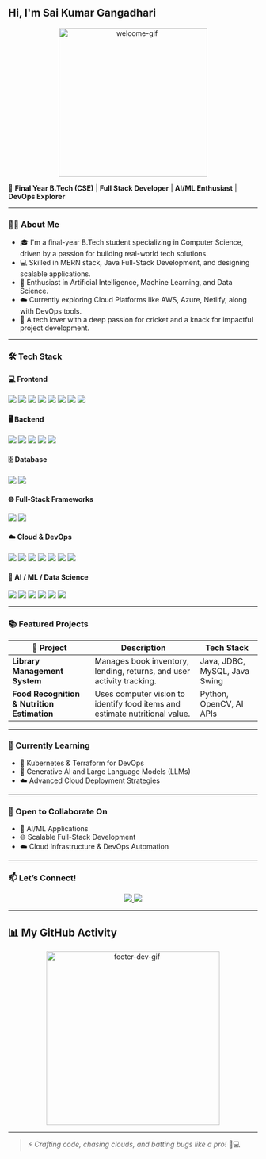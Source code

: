 ## &#x20;Hi, I'm Sai Kumar Gangadhari

<p align="center">
  <img src="https://media.giphy.com/media/v1.Y2lkPWVjZjA1ZTQ3dG5ubTU5anlieWluc3JsMTZ6bWFtZTFnNTlzYmhnMjhlZWF5cTI2cyZlcD12MV9naWZzX3NlYXJjaCZjdD1n/xonOzxf2M8hNu/giphy.gif" width="300" alt="welcome-gif" />
</p>

🚀 **Final Year B.Tech (CSE)** | **Full Stack Developer** | **AI/ML Enthusiast** | **DevOps Explorer**

---

### 🧑‍💻 About Me

* 🎓 I'm a final-year B.Tech student specializing in Computer Science, driven by a passion for building real-world tech solutions.
* 💻 Skilled in MERN stack, Java Full-Stack Development, and designing scalable applications.
* 🤖 Enthusiast in Artificial Intelligence, Machine Learning, and Data Science.
* ☁️ Currently exploring Cloud Platforms like AWS, Azure, Netlify, along with DevOps tools.
* 🏏 A tech lover with a deep passion for cricket and a knack for impactful project development.

---

### 🛠️ Tech Stack

#### 💻 Frontend

<p align="left">
  <img src="https://img.shields.io/badge/HTML5-E34F26?style=for-the-badge&logo=html5&logoColor=white"/>
  <img src="https://img.shields.io/badge/CSS3-1572B6?style=for-the-badge&logo=css3&logoColor=white"/>
  <img src="https://img.shields.io/badge/JavaScript-F7DF1E?style=for-the-badge&logo=javascript&logoColor=black"/>
  <img src="https://img.shields.io/badge/TypeScript-007ACC?style=for-the-badge&logo=typescript&logoColor=white"/>
  <img src="https://img.shields.io/badge/React-61DAFB?style=for-the-badge&logo=react&logoColor=black"/>
  <img src="https://img.shields.io/badge/Next.js-000000?style=for-the-badge&logo=next.js&logoColor=white"/>
  <img src="https://img.shields.io/badge/Tailwind_CSS-38B2AC?style=for-the-badge&logo=tailwind-css&logoColor=white"/>
  <img src="https://img.shields.io/badge/Bootstrap-563D7C?style=for-the-badge&logo=bootstrap&logoColor=white"/>
</p>

#### 🖥 Backend

<p align="left">
  <img src="https://img.shields.io/badge/Node.js-339933?style=for-the-badge&logo=node.js&logoColor=white"/>
  <img src="https://img.shields.io/badge/Express.js-000000?style=for-the-badge&logo=express&logoColor=white"/>
  <img src="https://img.shields.io/badge/Flask-000000?style=for-the-badge&logo=flask&logoColor=white"/>
  <img src="https://img.shields.io/badge/Django-092E20?style=for-the-badge&logo=django&logoColor=white"/>
  <img src="https://img.shields.io/badge/Spring_Boot-6DB33F?style=for-the-badge&logo=spring-boot&logoColor=white"/>
</p>

#### 🗄 Database

<p align="left">
  <img src="https://img.shields.io/badge/MongoDB-47A248?style=for-the-badge&logo=mongodb&logoColor=white"/>
  <img src="https://img.shields.io/badge/MySQL-4479A1?style=for-the-badge&logo=mysql&logoColor=white"/>
</p>

#### 🌐 Full-Stack Frameworks

<p align="left">
  <img src="https://img.shields.io/badge/MERN-000000?style=for-the-badge&logo=react&logoColor=white"/>
  <img src="https://img.shields.io/badge/Fullstack_Java-007396?style=for-the-badge&logo=java&logoColor=white"/>
</p>

#### ☁️ Cloud & DevOps

<p align="left">
  <img src="https://img.shields.io/badge/AWS-232F3E?style=for-the-badge&logo=amazon-aws&logoColor=white"/>
  <img src="https://img.shields.io/badge/Azure-0078D4?style=for-the-badge&logo=microsoft-azure&logoColor=white"/>
  <img src="https://img.shields.io/badge/Netlify-00C7B7?style=for-the-badge&logo=netlify&logoColor=white"/>
  <img src="https://img.shields.io/badge/GitHub_Actions-2088FF?style=for-the-badge&logo=github-actions&logoColor=white"/>
  <img src="https://img.shields.io/badge/Docker-2496ED?style=for-the-badge&logo=docker&logoColor=white"/>
  <img src="https://img.shields.io/badge/Git-F05032?style=for-the-badge&logo=git&logoColor=white"/>
  <img src="https://img.shields.io/badge/Jenkins-D24939?style=for-the-badge&logo=jenkins&logoColor=white"/>
</p>

#### 🧠 AI / ML / Data Science

<p align="left">
  <img src="https://img.shields.io/badge/Python-3776AB?style=for-the-badge&logo=python&logoColor=white"/>
  <img src="https://img.shields.io/badge/TensorFlow-FF6F00?style=for-the-badge&logo=tensorflow&logoColor=white"/>
  <img src="https://img.shields.io/badge/Keras-D00000?style=for-the-badge&logo=keras&logoColor=white"/>
  <img src="https://img.shields.io/badge/Scikit--learn-F7931E?style=for-the-badge&logo=scikit-learn&logoColor=white"/>
  <img src="https://img.shields.io/badge/Deep_Learning-8A2BE2?style=for-the-badge"/>
  <img src="https://img.shields.io/badge/AI_API-1DA1F2?style=for-the-badge"/>
</p>

---

### 📚 Featured Projects

| 🧠 Project                                  | Description                                                                 | Tech Stack                    |
| ------------------------------------------- | --------------------------------------------------------------------------- | ----------------------------- |
| **Library Management System**               | Manages book inventory, lending, returns, and user activity tracking.       | Java, JDBC, MySQL, Java Swing |
| **Food Recognition & Nutrition Estimation** | Uses computer vision to identify food items and estimate nutritional value. | Python, OpenCV, AI APIs       |

---

### 🎯 Currently Learning

* 🚀 Kubernetes & Terraform for DevOps
* 🧠 Generative AI and Large Language Models (LLMs)
* ☁️ Advanced Cloud Deployment Strategies

---

### 🤝 Open to Collaborate On

* 🤖 AI/ML Applications
* 🌐 Scalable Full-Stack Development
* ☁️ Cloud Infrastructure & DevOps Automation

---

### 📫 Let’s Connect!

<p align="center">
  <a href="https://www.linkedin.com/in/gangadhari-sai-kumar-191899332" target="_blank">
    <img src="https://img.shields.io/badge/LinkedIn-Connect-blue?style=for-the-badge&logo=linkedin&logoColor=white"/>
  </a>
  <a href="https://github.com/GANGADHARISAIKUMAR" target="_blank">
    <img src="https://img.shields.io/badge/GitHub-Follow-black?style=for-the-badge&logo=github&logoColor=white"/>
  </a>
</p>

---

## 📊 My GitHub Activity

<p align="center">
  <img src="https://media.giphy.com/media/v1.Y2lkPTc5MGI3NjExbTNqOXQyZmh4dnVwM2JpM3ZxYzJ5azIwamdteGIxYXRlNnVkdDltYSZlcD12MV9naWZzX3NlYXJjaCZjdD1n/bJ4TVNYNUympPgcpem/giphy.gif" width="350" alt="footer-dev-gif" />
</p>

---

> ⚡ *Crafting code, chasing clouds, and batting bugs like a pro!* 🏏💻
